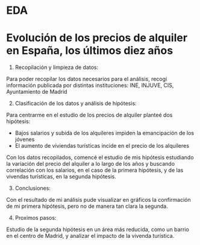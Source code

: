 # EDA

# Evolución de los precios de alquiler en España, los últimos diez años


1. Recopilación y limpieza de datos:

Para poder recopilar los datos necesarios para el análisis, recogí información publicada por distintas instituciones: INE, INJUVE, CIS, Ayuntamiento de Madrid

2. Clasificación de los datos y análisis de hipótesis:

Para centrarme en el estudio de los precios de alquiler planteé dos hipótesis: 
 * Bajos salarios y subida de los alquileres impiden la emancipación de los jóvenes
 * El aumento de viviendas turísticas incide en el precio de los alquileres

Con los datos recopilados, comencé el estudio de mis hipótesis estudiando la variación del precio del alquiler a lo largo de los años y buscando correlación con los salarios, en el caso de la primera hipótesis, y de las vivendas turísticas, en la segunda hipótesis.

3. Conclusiones:

Con el resultado de mi análisis pude visualizar en gráficos la confirmación de mi primera hipótesis, pero no de manera tan clara la segunda.

4. Proximos pasos:

Estudio de la segunda hipótesis en un área más reducida, como un barrio en el centro de Madrid, y analizar el impacto de la vivenda turística.





